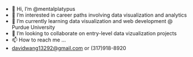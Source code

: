 - 👋 Hi, I’m @mentalplatypus
- 👀 I’m interested in career paths involving data visualization and analytics
- 🌱 I’m currently learning data visualization and web development @ Purdue University
- 💞️ I’m looking to collaborate on entry-level data vizualization projects
- 📫 How to reach me ...
- davidwang13292@gmail.com or (317)918-8920

<!---
mentalplatypus/mentalplatypus is a ✨ special ✨ repository because its `README.md` (this file) appears on your GitHub profile.
You can click the Preview link to take a look at your changes.
--->
